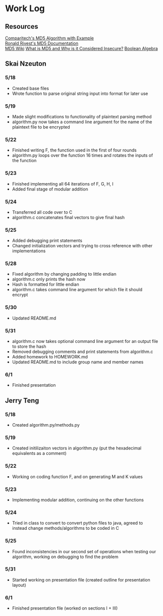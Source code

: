 # Work Log

## Resources
[Comparitech's MD5 Algorithm with Example](https://www.comparitech.com/blog/information-security/md5-algorithm-with-examples/)  
[Ronald Rivest's MD5 Documentation](https://www.rfc-editor.org/rfc/rfc1321)  
[MD5 Wiki](https://en.wikipedia.org/wiki/MD5)
[What is MD5 and Why is it Considered Insecure?](https://www.section.io/engineering-education/what-is-md5/)
[Boolean Algebra](https://www.investopedia.com/terms/b/boolean-algebra.asp)

## Skai Nzeuton

### 5/18

* Created base files
* Wrote function to parse original string input into format for later use

### 5/19

* Made slight modifications to functionality of plaintext parsing method
* algorithm.py now takes a command line argument for the name of the plaintext file to be encrypted

### 5/22

* Finished writing F, the function used in the first of four rounds
* algorithm.py loops over the function 16 times and rotates the inputs of the function

### 5/23

* Finished implementing all 64 iterations of F, G, H, I
* Added final stage of modular addition

### 5/24

* Transferred all code over to C
* algorithm.c concatenates final vectors to give final hash

### 5/25

* Added debugging print statements
* Changed initialization vectors and trying to cross reference with other implementations

### 5/28

* Fixed algorithm by changing padding to little endian
* algorithm.c only prints the hash now
* Hash is formatted for little endian
* algorithm.c takes command line argument for which file it should encrypt

### 5/30

* Updated README.md

### 5/31

* algorithm.c now takes optional command line argument for an output file to store the hash
* Removed debugging comments and print statements from algorithm.c
* Added homework to HOMEWORK.md
* Updated README.md to include group name and member names

### 6/1

* Finished presentation

## Jerry Teng

### 5/18

* Created algorithm.py\/methods.py

### 5/19

* Created initilizaiton vectors in algorithm.py (put the hexadecimal equivalents as a comment)

### 5/22

* Working on coding function F, and on generating M and K values

### 5/23

* Implementing modular addition, continuing on the other functions

### 5/24

* Tried in class to convert to convert python files to java, agreed to instead change methods\/algorithms to be coded in C

### 5/25

* Found inconsistencies in our second set of operations when testing our algorithm, working on debugging to find the problem

### 5/31

* Started working on presentation file (created outline for presentation layout)

### 6/1 

* Finished presentation file (worked on sections I + III)
